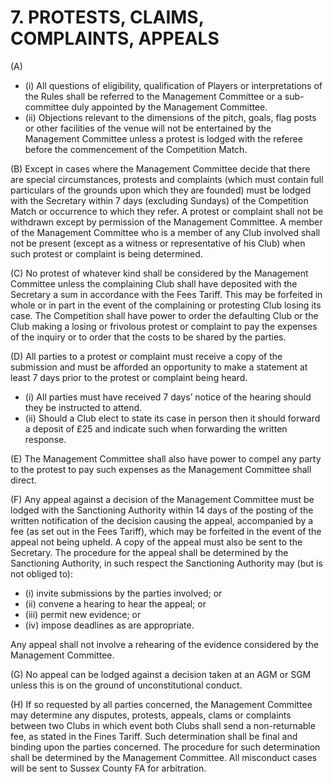 # 7. PROTESTS, CLAIMS, COMPLAINTS, APPEALS

(A)   
- (i)	All questions of eligibility, qualification of Players or interpretations of the Rules shall be referred to the Management Committee or a sub-committee duly appointed by the Management Committee.
- (ii)	Objections relevant to the dimensions of the pitch, goals, flag posts or other facilities of the venue will not be entertained by the Management Committee unless a protest is lodged with the referee before the commencement of the Competition Match.

(B)	Except in cases where the Management Committee decide that there are special circumstances, protests and complaints (which must contain full particulars of the grounds upon which they are founded) must be lodged with the Secretary within 7 days (excluding  Sundays) of the Competition Match or occurrence to which they refer. A protest or complaint shall not be withdrawn except by permission of the Management Committee. A member of the Management Committee who is a member of any Club involved shall not be present (except as a witness or representative of his Club) when such protest or complaint is being determined.

(C)	No protest of whatever kind shall be considered by the Management Committee unless the complaining Club shall have deposited with the Secretary a sum in accordance with the Fees Tariff. This may be forfeited in whole or in part in the event of the complaining or protesting Club losing its case. The Competition shall have power to order the defaulting Club or the Club making a losing or frivolous protest or complaint to pay the expenses of the inquiry or to order that the costs to be shared by the parties.

(D)	All parties to a protest or complaint must receive a copy of the submission and must be afforded an opportunity to make a statement at least 7 days prior to the protest or complaint being heard.
- (i)	All parties must have received 7 days’ notice of the hearing should they be instructed to attend.
- (ii)	Should a Club elect to state its case in person then it should forward a deposit of £25 and indicate such when forwarding the written response.

(E)	The Management Committee shall also have power to compel any party to the protest to pay such expenses as the Management Committee shall direct.

(F)	Any appeal against a decision of the Management Committee must be lodged with the Sanctioning Authority within 14 days of the posting of the written notification of the decision causing the appeal, accompanied by a fee (as set out in the Fees Tariff), which may be forfeited in the event of the appeal not being upheld. A copy of the appeal must also be sent to the Secretary. The procedure for the appeal shall be determined by the Sanctioning Authority, in such respect the Sanctioning Authority may (but is not obliged to):
- (i)	invite submissions by the parties involved; or
- (ii)	convene a hearing to hear the appeal; or
- (iii)	permit new evidence; or
- (iv)	impose deadlines as are appropriate.

Any appeal shall not involve a rehearing of the evidence considered by the Management Committee.

(G)	No appeal can be lodged against a decision taken at an AGM or SGM unless this is on the ground of unconstitutional conduct.

(H)	If so requested by all parties concerned, the Management Committee may determine any disputes, protests, appeals, clams or complaints between two Clubs in which event both Clubs shall send a non-returnable fee, as stated in the Fines Tariff. Such determination shall be final and binding upon the parties concerned. The procedure for such determination shall be determined by the Management Committee. All misconduct cases will be sent to Sussex County FA for arbitration.


